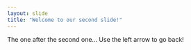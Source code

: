 ```yaml
---
layout: slide
title: "Welcome to our second slide!"
---
```

The one after the second one...
Use the left arrow to go back!

